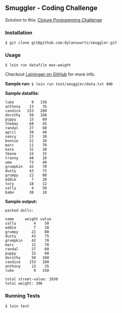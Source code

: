 ## Smuggler - Coding Challenge

Solution to this: [Clojure Programming Challenge](https://github.com/micahalles/doll-smuggler)


### Installation

	$ git clone git@github.com:dylanswartz/smuggler.git

### Usage

    $ lein run datafile max-weight
Checkout [Leiningan on GitHub](https://github.com/technomancy/leiningen) for more info.

**Sample run:** 
```$ lein run test/smuggler/data.txt 400```

**Sample datafile:**

    luke        9   150
    anthony    13    35
    candice   153   200
    dorothy    50   160
    puppy      15    60
    thomas     68    45
    randal     27    60
    april      39    40
    nancy      23    30
    bonnie     52    10
    marc       11    70
    kate       32    30
    tbone      24    15
    tranny     48    10
    uma        73    40
    grumpkin   42    70
    dusty      43    75
    grumpy     22    80
    eddie       7    20
    tory       18    12
    sally       4    50
    babe       30    10
    
**Sample output:**

	packed dolls: 
	
	name     weight value
	sally        4    50
	eddie        7    20
	grumpy      22    80
	dusty       43    75
	grumpkin    42    70
	marc        11    70
	randal      27    60
	puppy       15    60
	dorothy     50   160
	candice    153   200
	anthony     13    35
	luke         9   150

	total street-value: 1030
	total weight: 396

### Running Tests
	$ lein test
